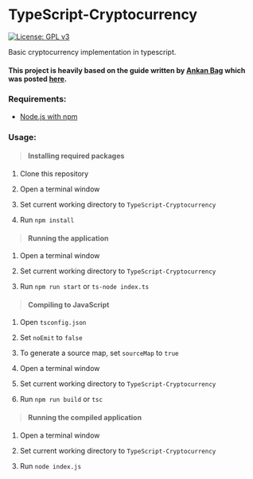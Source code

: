 # TypeScript-Cryptocurrency

[![License: GPL v3](https://img.shields.io/badge/License-GPLv3-blue.svg)](https://www.gnu.org/licenses/gpl-3.0)

Basic cryptocurrency implementation in typescript.

#### This project is heavily based on the guide written by [Ankan Bag](https://ankan101.medium.com/) which was posted [here](https://javascript.plainenglish.io/lets-create-a-cryptocurrency-for-fun-using-javascript-42894b50e44c).

### Requirements:

- [Node.js with npm](https://nodejs.org/en/download/)

### Usage:

> #### Installing required packages

1. Clone this repository

2. Open a terminal window

3. Set current working directory to `TypeScript-Cryptocurrency`

4. Run `npm install`

> #### Running the application

1. Open a terminal window

2. Set current working directory to `TypeScript-Cryptocurrency`

3. Run `npm run start` or `ts-node index.ts`

> #### Compiling to JavaScript

1. Open `tsconfig.json`

2. Set `noEmit` to `false`

3. To generate a source map, set `sourceMap` to `true`

4. Open a terminal window

5. Set current working directory to `TypeScript-Cryptocurrency`

6. Run `npm run build` or `tsc`

> #### Running the compiled application

1. Open a terminal window

2. Set current working directory to `TypeScript-Cryptocurrency`

3. Run `node index.js`
